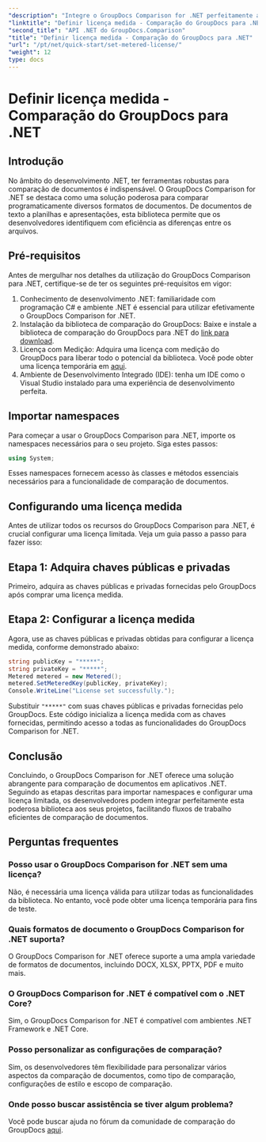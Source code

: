 ```yaml
---
"description": "Integre o GroupDocs Comparison for .NET perfeitamente aos seus projetos .NET para obter fluxos de trabalho eficientes de comparação de documentos."
"linktitle": "Definir licença medida - Comparação do GroupDocs para .NET"
"second_title": "API .NET do GroupDocs.Comparison"
"title": "Definir licença medida - Comparação do GroupDocs para .NET"
"url": "/pt/net/quick-start/set-metered-license/"
"weight": 12
type: docs
---
```

# Definir licença medida - Comparação do GroupDocs para .NET

## Introdução
No âmbito do desenvolvimento .NET, ter ferramentas robustas para comparação de documentos é indispensável. O GroupDocs Comparison for .NET se destaca como uma solução poderosa para comparar programaticamente diversos formatos de documentos. De documentos de texto a planilhas e apresentações, esta biblioteca permite que os desenvolvedores identifiquem com eficiência as diferenças entre os arquivos.
## Pré-requisitos
Antes de mergulhar nos detalhes da utilização do GroupDocs Comparison para .NET, certifique-se de ter os seguintes pré-requisitos em vigor:
1. Conhecimento de desenvolvimento .NET: familiaridade com programação C# e ambiente .NET é essencial para utilizar efetivamente o GroupDocs Comparison for .NET.
2. Instalação da biblioteca de comparação do GroupDocs: Baixe e instale a biblioteca de comparação do GroupDocs para .NET do [link para download](https://releases.groupdocs.com/comparison/net/).
3. Licença com Medição: Adquira uma licença com medição do GroupDocs para liberar todo o potencial da biblioteca. Você pode obter uma licença temporária em [aqui](https://purchase.groupdocs.com/temporary-license/).
4. Ambiente de Desenvolvimento Integrado (IDE): tenha um IDE como o Visual Studio instalado para uma experiência de desenvolvimento perfeita.

## Importar namespaces
Para começar a usar o GroupDocs Comparison para .NET, importe os namespaces necessários para o seu projeto. Siga estes passos:

```csharp
using System;
```
Esses namespaces fornecem acesso às classes e métodos essenciais necessários para a funcionalidade de comparação de documentos.
## Configurando uma licença medida
Antes de utilizar todos os recursos do GroupDocs Comparison para .NET, é crucial configurar uma licença limitada. Veja um guia passo a passo para fazer isso:
## Etapa 1: Adquira chaves públicas e privadas
Primeiro, adquira as chaves públicas e privadas fornecidas pelo GroupDocs após comprar uma licença medida.
## Etapa 2: Configurar a licença medida
Agora, use as chaves públicas e privadas obtidas para configurar a licença medida, conforme demonstrado abaixo:
```csharp
string publicKey = "*****";
string privateKey = "*****";
Metered metered = new Metered();
metered.SetMeteredKey(publicKey, privateKey);
Console.WriteLine("License set successfully.");
```
Substituir `"*****"` com suas chaves públicas e privadas fornecidas pelo GroupDocs. Este código inicializa a licença medida com as chaves fornecidas, permitindo acesso a todas as funcionalidades do GroupDocs Comparison for .NET.

## Conclusão
Concluindo, o GroupDocs Comparison for .NET oferece uma solução abrangente para comparação de documentos em aplicativos .NET. Seguindo as etapas descritas para importar namespaces e configurar uma licença limitada, os desenvolvedores podem integrar perfeitamente esta poderosa biblioteca aos seus projetos, facilitando fluxos de trabalho eficientes de comparação de documentos.
## Perguntas frequentes
### Posso usar o GroupDocs Comparison for .NET sem uma licença?
Não, é necessária uma licença válida para utilizar todas as funcionalidades da biblioteca. No entanto, você pode obter uma licença temporária para fins de teste.
### Quais formatos de documento o GroupDocs Comparison for .NET suporta?
O GroupDocs Comparison for .NET oferece suporte a uma ampla variedade de formatos de documentos, incluindo DOCX, XLSX, PPTX, PDF e muito mais.
### O GroupDocs Comparison for .NET é compatível com o .NET Core?
Sim, o GroupDocs Comparison for .NET é compatível com ambientes .NET Framework e .NET Core.
### Posso personalizar as configurações de comparação?
Sim, os desenvolvedores têm flexibilidade para personalizar vários aspectos da comparação de documentos, como tipo de comparação, configurações de estilo e escopo de comparação.
### Onde posso buscar assistência se tiver algum problema?
Você pode buscar ajuda no fórum da comunidade de comparação do GroupDocs [aqui](https://forum.groupdocs.com/c/comparison/12).